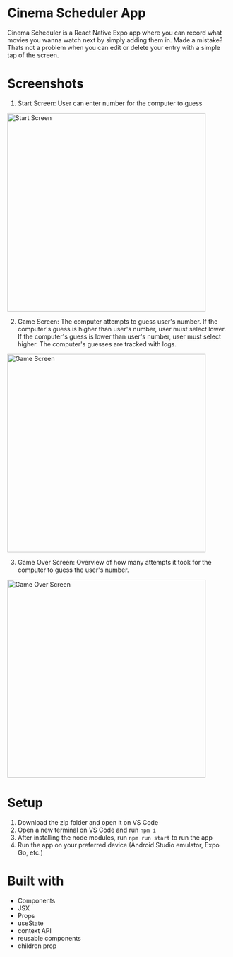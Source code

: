 # Cinema Scheduler App

Cinema Scheduler is a React Native Expo app where you can record what movies you wanna watch next by simply adding them in. Made a mistake? Thats not a problem when you can edit or delete your entry with a simple tap of the screen.

# Screenshots

1. Start Screen: User can enter number for the computer to guess

<img width="449" alt="Start Screen" src="https://github.com/user-attachments/assets/6722a412-c4f5-4160-bc38-922dd8630be1" />

2. Game Screen: The computer attempts to guess user's number. If the computer's guess is higher than user's number, user must select lower. If the computer's guess is lower than user's number, user must select higher. The computer's guesses are tracked with logs.

<img width="449" alt="Game Screen" src="https://github.com/user-attachments/assets/1984fdbb-7a5a-479c-b4ce-1ab98b81745a" />

3. Game Over Screen: Overview of how many attempts it took for the computer to guess the user's number.

<img width="449" alt="Game Over Screen" src="https://github.com/user-attachments/assets/8e4f1ece-7e08-40dd-8623-90086f3f4880" />

# Setup

1. Download the zip folder and open it on VS Code
2. Open a new terminal on VS Code and run `npm i`
3. After installing the node modules, run `npm run start` to run the app
4. Run the app on your preferred device (Android Studio emulator, Expo Go, etc.)

# Built with

- Components
- JSX
- Props
- useState
- context API
- reusable components
- children prop
